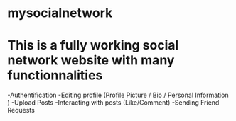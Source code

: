 # mysocialnetwork
# This is a fully working social network website with many functionnalities
-Authentification
-Editing profile (Profile Picture / Bio / Personal Information )
-Upload Posts
-Interacting with posts (Like/Comment)
-Sending Friend Requests
